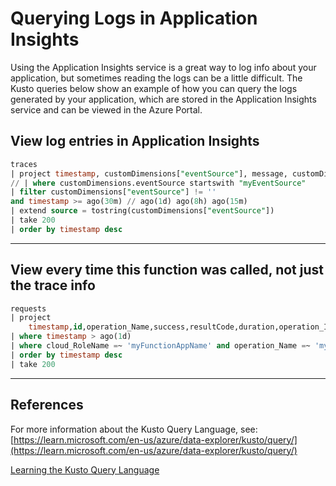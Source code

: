 # Querying Logs in Application Insights

Using the Application Insights service is a great way to log info about your application, but sometimes reading the logs can be a little difficult. The Kusto queries below show an example of how you can query the logs  generated by your application, which are stored in the Application Insights service and can be viewed in the Azure Portal.

## View log entries in Application Insights

```sql
traces 
| project timestamp, customDimensions["eventSource"], message, customDimensions.LogLevel, severityLevel, customDimensions
// | where customDimensions.eventSource startswith "myEventSource"
| filter customDimensions["eventSource"] != '' 
and timestamp >= ago(30m) // ago(1d) ago(8h) ago(15m) 
| extend source = tostring(customDimensions["eventSource"])
| take 200
| order by timestamp desc 
```

---

## View every time this function was called, not just the trace info

```sql
requests
| project
    timestamp,id,operation_Name,success,resultCode,duration,operation_Id,cloud_RoleName,invocationId=customDimensions['InvocationId']
| where timestamp > ago(1d)
| where cloud_RoleName =~ 'myFunctionAppName' and operation_Name =~ 'myFunctionName'
| order by timestamp desc
| take 200
```

---

## References

For more information about the Kusto Query Language, see: [https://learn.microsoft.com/en-us/azure/data-explorer/kusto/query/](https://learn.microsoft.com/en-us/azure/data-explorer/kusto/query/)

[Learning the Kusto Query Language](https://jonathancrozier.com/blog/learning-the-kusto-query-language-with-application-insights-logs)
